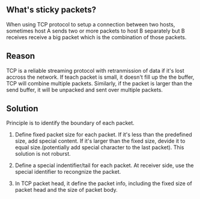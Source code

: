 ## What's sticky packets?

When using TCP protocol to setup a connection between two hosts, sometimes host A sends two or more packets to host B separately but B receives receive a big packet which is the combination of those packets. 

## Reason

TCP is a reliable streaming protocol with retranmission of data if it's lost accross the network. If teach packet is small, it doesn't fill up the the buffer, TCP will combine multiple packets. Similarly, if the packet is larger than the send buffer, it will be unpacked and sent over multiple packets.

## Solution

Principle is to identify the boundary of each packet.

1. Define fixed packet size for each packet. If it's less than the predefined size, add special content. If it's larger than the fixed size, devide it to equal size.(potentially add special character to the last packet). This solution is not roburst.

2. Define a special indentifier/tail for each packet. At receiver side, use the special identifier to recongnize the packet.

3. In TCP packet head, it define the packet info, including the fixed size of packet head and the size of packet body.


